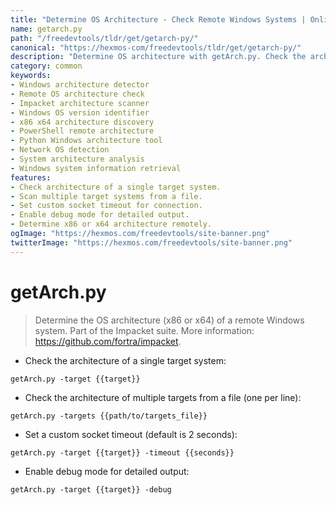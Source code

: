 ```yaml
---
title: "Determine OS Architecture - Check Remote Windows Systems | Online Free DevTools by Hexmos"
name: getarch.py
path: "/freedevtools/tldr/get/getarch-py/"
canonical: "https://hexmos-com/freedevtools/tldr/get/getarch-py/"
description: "Determine OS architecture with getArch.py. Check the architecture of remote Windows systems using the Impacket suite. Free online tool, no registration required."
category: common
keywords:
- Windows architecture detector
- Remote OS architecture check
- Impacket architecture scanner
- Windows OS version identifier
- x86 x64 architecture discovery
- PowerShell remote architecture
- Python Windows architecture tool
- Network OS detection
- System architecture analysis
- Windows system information retrieval
features:
- Check architecture of a single target system.
- Scan multiple target systems from a file.
- Set custom socket timeout for connection.
- Enable debug mode for detailed output.
- Determine x86 or x64 architecture remotely.
ogImage: "https://hexmos.com/freedevtools/site-banner.png"
twitterImage: "https://hexmos.com/freedevtools/site-banner.png"
---
```


# getArch.py

> Determine the OS architecture (x86 or x64) of a remote Windows system.
> Part of the Impacket suite.
> More information: <https://github.com/fortra/impacket>.

- Check the architecture of a single target system:

`getArch.py -target {{target}}`

- Check the architecture of multiple targets from a file (one per line):

`getArch.py -targets {{path/to/targets_file}}`

- Set a custom socket timeout (default is 2 seconds):

`getArch.py -target {{target}} -timeout {{seconds}}`

- Enable debug mode for detailed output:

`getArch.py -target {{target}} -debug`

